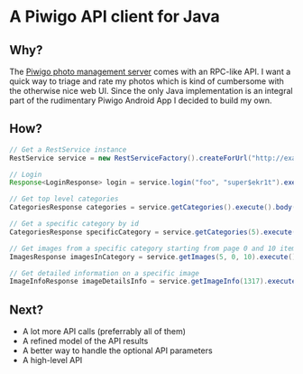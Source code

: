 # A Piwigo API client for Java

## Why?

The [Piwigo photo management server](https://piwigo.org/) comes with an RPC-like API. 
I want a quick way to triage and rate my photos which is kind of cumbersome with the otherwise nice web UI.
Since the only Java implementation is an integral part of the rudimentary Piwigo Android App I decided to build my own.

## How?

```java
// Get a RestService instance
RestService service = new RestServiceFactory().createForUrl("http://example.com:8080/");

// Login
Response<LoginResponse> login = service.login("foo", "super$ekr1t").execute();

// Get top level categories
CategoriesResponse categories = service.getCategories().execute().body();

// Get a specific category by id
CategoriesResponse specificCategory = service.getCategories(5).execute().body();

// Get images from a specific category starting from page 0 and 10 items per page
ImagesResponse imagesInCategory = service.getImages(5, 0, 10).execute().body();

// Get detailed information on a specific image
ImageInfoResponse imageDetailsInfo = service.getImageInfo(1317).execute().body();
```

## Next?

* A lot more API calls (preferrably all of them)
* A refined model of the API results
* A better way to handle the optional API parameters
* A high-level API
